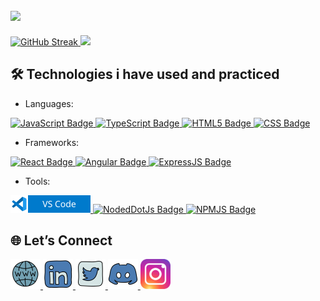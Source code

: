 ## <img src="https://capsule-render.vercel.app/api?type=waving&color=gradient&height=100&section=header&fontSize=20&fontAlignY=20&text=Hi%20there%20👋%20I%20am%20Jivko&animation=scaleIn" />

<div text-align="center" height="200px">
    <a href="https://git.io/streak-stats">
        <img height="165px" width="auto" src="https://github-readme-streak-stats-pi-green.vercel.app?user=JivkoKarakashev&theme=one-dark-pro" alt="GitHub Streak" />
    </a>
    <a href="https://github.com/anuraghazra/github-readme-stats">
        <img height="165px" width="auto" src="https://github-readme-stats.vercel.app/api/top-langs/?username=JivkoKarakashev&layout=compact" />
    </a>
</div>

## 🛠️ Technologies i have used and practiced

- Languages:
<div>
    <a href="https://developer.mozilla.org/en-US/docs/Web/JavaScript">
        <img alt="JavaScript Badge" src="https://img.shields.io/badge/%20-JavaScript-%20?style=for-the-badge&logo=javascript&logoColor=F7DF1E&color=F7DF1E&labelColor=000000">
    </a>
    <a href="https://www.typescriptlang.org/">
        <img alt="TypeScript Badge" src="https://img.shields.io/badge/%20-TypeScript-%20?style=for-the-badge&logo=typescript&logoColor=3178C6&color=3178C6&labelColor=ffffff">
    </a>
    <a href="https://developer.mozilla.org/en-US/docs/Web/HTML">
        <img alt="HTML5 Badge" src="https://img.shields.io/badge/%20-HTML5-%20?style=for-the-badge&logo=html5&logoColor=E34F26&color=E34F26&labelColor=ffffff">
    </a>
    <a href="https://developer.mozilla.org/en-US/docs/Web/CSS">
        <img alt="CSS Badge" src="https://img.shields.io/badge/%20-CSS-%20?style=for-the-badge&logo=css&logoColor=663399&color=663399&labelColor=ffffff">
    </a>
</div>

- Frameworks:
<div>
    <a href="https://react.dev/">
        <img alt="React Badge" src="https://img.shields.io/badge/%20-React-%20?style=for-the-badge&logo=react&logoColor=61DAFB&color=61DAFB&labelColor=23272f">
    </a>
    <a href="https://angular.dev/">
        <img alt="Angular Badge" src="https://img.shields.io/badge/%20-Angular-%20?style=for-the-badge&logo=angular&logoColor=de0837&color=de0837&labelColor=ffffff">
    </a>
    <a href="https://expressjs.com/">
        <img alt="ExpressJS Badge" src="https://img.shields.io/badge/%20-ExpressJS-%20?style=for-the-badge&logo=express&logoColor=000000&color=383838&labelColor=ffffff">
    </a>
</div>

- Tools:
<div>
    <a href="https://code.visualstudio.com/">
        <img height="28px" width="auto" alt="VS Code" src="/public/static/badges/vscode-badge.svg">
    </a>
    <a href="https://nodejs.org/">
        <img alt="NodedDotJs Badge" src="https://img.shields.io/badge/%20-Node.js-%20?style=for-the-badge&logo=nodedotjs&logoColor=5FA04E&color=5FA04E&labelColor=ffffff">
    </a>
    <a href="https://www.npmjs.com/">
        <img alt="NPMJS Badge" src="https://img.shields.io/badge/%20-NPM-CB3837?style=for-the-badge&logo=npm&logoColor=ffffff&color=ffffff&labelColor=CB3837">
    </a>
</div>

## 🌐 Let’s Connect

<div text-align="center" height="200px">
    <a href="https://portfolio.jivkokarakashev.dev/">
        <img height="48px" width="auto" src="public/static/icons/website.png" />
    </a>
    <a href="https://linkedin.com/in/jivko-karakashev-1811202b0">
        <img height="48px" width="auto" src="public/static/icons/linkedin.svg" />
    </a>
    <a href="https://x.com/JKarakashev">
        <img height="48px" width="auto" src="public/static/icons/twitter.svg" />
    </a>
    <a href="https://discordapp.com/users/446352307106349057">
        <img height="48px" width="auto" src="public/static/icons/discord.svg" />
    </a>
    <a href="https://ig.me/m/jivko.karakashev">
        <img height="48px" width="auto" src="public/static/icons/instagram.svg" />
    </a>
</div>


